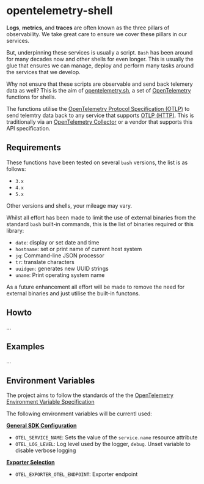 # opentelemetry-shell

**Logs**, **metrics**, and **traces** are often known as the three pillars of observability. We take great care to ensure we cover these pillars in our services.

But, underpinning these services is usually a script. `Bash` has been around for many decades now and other shells for even longer. This is usually the glue that ensures we can manage, deploy and perform many tasks around the services that we develop.

Why not ensure that these scripts are observable and send back telemery data as well? This is the aim of [opentelemetry.sh](https://opentelemetry.io/), a set of [OpenTelemetry](https://opentelemetry.io/) functions for shells.

The functions utilise the [OpenTelemetry Protocol Specification (OTLP)](https://github.com/open-telemetry/opentelemetry-specification/blob/main/specification/protocol/otlp.md) to send telemtry data back to any service that supports [OTLP (HTTP)](https://github.com/open-telemetry/opentelemetry-specification/blob/main/specification/protocol/otlp.md#otlphttp). This is traditionally via an [OpenTelemetry Collector](https://opentelemetry.io/docs/collector/) or a vendor that supports this API specification.

## Requirements

These functions have been tested on several `bash` versions, the list is as follows:

- `3.x`
- `4.x`
- `5.x`

Other versions and shells, your mileage may vary.

Whilst all effort has been made to limit the use of external binaries from the standard `bash` built-in commands, this is the list of binaries required or this library:

- `date`: display or set date and time
- `hostname`: set or print name of current host system
- `jq`: Command-line JSON processor
- `tr`: translate characters
- `uuidgen`: generates new UUID strings
- `uname`: Print operating system name

As a future enhancement all effort will be made to remove the need for external binaries and just utilise the built-in functons.

## Howto

...

## Examples

...

## Environment Variables

The project aims to follow the standards of the the [OpenTelemetry Environment Variable Specification](https://github.com/open-telemetry/opentelemetry-specification/blob/main/specification/sdk-environment-variables.md)

The following environment variables will be currentl used:

**[General SDK Configuration](https://github.com/open-telemetry/opentelemetry-specification/blob/main/specification/sdk-environment-variables.md#general-sdk-configuration)**

<!-- - `OTEL_RESOURCE_ATTRIBUTES` - Key-value pairs to be used as resource attributes -->
- `OTEL_SERVICE_NAME`: Sets the value of the `service.name` resource attribute
- `OTEL_LOG_LEVEL`: Log level used by the logger, `debug`. Unset variable to disable verbose logging

**[Exporter Selection](https://github.com/open-telemetry/opentelemetry-specification/blob/main/specification/sdk-environment-variables.md#exporter-selection)**

<!-- - `OTEL_TRACES_EXPORTER`: Trace exporter to be used
- `OTEL_METRICS_EXPORTER`: Metrics exporter to be used
- `OTEL_LOGS_EXPORTER`: Logs exporter to be used -->
- `OTEL_EXPORTER_OTEL_ENDPOINT`: Exporter endpoint
